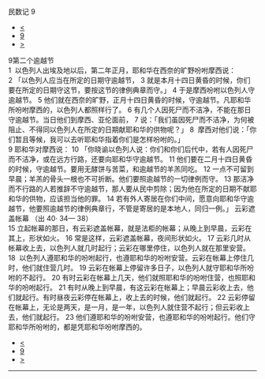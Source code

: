 ﻿





 民数记 9




* [<](bible/NUM08.md)
* [9](bible/NUM.md)
* [>](bible/NUM10.md)



 
9第二个逾越节  
1  以色列人出埃及地以后，第二年正月，耶和华在西奈的旷野吩咐摩西说： 
2 「以色列人应当在所定的日期守逾越节， 
3 就是本月十四日黄昏的时候，你们要在所定的日期守这节，要按这节的律例典章而守。」 
4 于是摩西吩咐以色列人守逾越节。 
5 他们就在西奈的旷野，正月十四日黄昏的时候，守逾越节。凡耶和华所吩咐摩西的，以色列人都照样行了。 
6 有几个人因死尸而不洁净，不能在那日守逾越节。当日他们到摩西、亚伦面前， 
7 说：「我们虽因死尸而不洁净，为何被阻止、不得同以色列人在所定的日期献耶和华的供物呢？」 
8  摩西对他们说：「你们暂且等候，我可以去听耶和华指着你们是怎样吩咐的。」  
9 耶和华对摩西说： 
10 「你晓谕以色列人说：你们和你们后代中，若有人因死尸而不洁净，或在远方行路，还要向耶和华守逾越节。 
11 他们要在二月十四日黄昏的时候，守逾越节。要用无酵饼与苦菜，和逾越节的羊羔同吃。 
12 一点不可留到早晨；羊羔的骨头一根也不可折断。他们要照逾越节的一切律例而守。 
13 那洁净而不行路的人若推辞不守逾越节，那人要从民中剪除；因为他在所定的日期不献耶和华的供物，应该担当他的罪。 
14 若有外人寄居在你们中间，愿意向耶和华守逾越节，他要照逾越节的律例典章行，不管是寄居的是本地人，同归一例。」 云彩遮盖帐幕 （出
40·
34—
38）  
15 立起帐幕的那日，有云彩遮盖帐幕，就是法柜的帐幕；从晚上到早晨，云彩在其上，形状如火。 
16 常是这样，云彩遮盖帐幕，夜间形状如火。 
17 云彩几时从帐幕收上去，以色列人就几时起行；云彩在哪里停住，以色列人就在那里安营。 
18  以色列人遵耶和华的吩咐起行，也遵耶和华的吩咐安营。云彩在帐幕上停住几时，他们就住营几时。 
19 云彩在帐幕上停留许多日子，以色列人就守耶和华所吩咐的不起行。 
20 有时云彩在帐幕上几天，他们就照耶和华的吩咐住营，也照耶和华的吩咐起行。 
21 有时从晚上到早晨，有这云彩在帐幕上；早晨云彩收上去，他们就起行。有时昼夜云彩停在帐幕上，收上去的时候，他们就起行。 
22 云彩停留在帐幕上，无论是两天，是一月，是一年，以色列人就住营不起行；但云彩收上去，他们就起行。 
23 他们遵耶和华的吩咐安营，也遵耶和华的吩咐起行。他们守耶和华所吩咐的，都是凭耶和华吩咐摩西的。 
* [<](bible/NUM08.md)
* [9](bible/NUM.md)
* [>](bible/NUM10.md)





---









